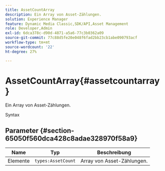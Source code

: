 ```yaml
---
title: AssetCountArray
description: Ein Array von Asset-Zählungen.
solution: Experience Manager
feature: Dynamic Media Classic,SDK/API,Asset Management
role: Developer,Admin
exl-id: 6dca378c-d90d-4871-a5a6-77c3b0362a09
source-git-commit: 77c88d5fe20e048f6fad2bb23cb1abe090793acf
workflow-type: tm+mt
source-wordcount: '22'
ht-degree: 27%

---
```


# AssetCountArray{#assetcountarray}

Ein Array von Asset-Zählungen.

Syntax

## Parameter {#section-65050f560dca428c8adae328970f58a9}

| Name | Typ | Beschreibung |
|---|---|---|
| Elemente | `types:AssetCount` | Array von Asset-Zählungen. |
